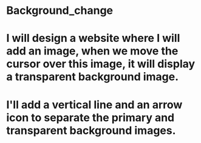 # Background_change
# I will design a website where I will add an image, when we move the cursor over this image, it will display a transparent background image.
# I'll add a vertical line and an arrow icon to separate the primary and transparent background images.
